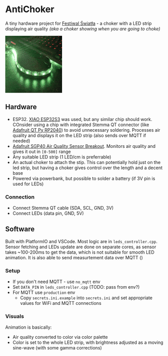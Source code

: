 # AntiChoker

A tiny hardware project for [Festiwal Światła](https://festiwalswiatla.hs3.pl/) - a choker with a LED strip displaying air quality _(aka a choker showing when you are going to choke)_

![AntiChoker](images/antichoker.gif)

## Hardware

- ESP32. [XIAO ESP32S3](https://www.seeedstudio.com/XIAO-ESP32S3-p-5627.html) was used, but any similar chip should work. COnsider using a chip with integrated Stemma QT connector (like [Adafruit QT Py RP2040](https://www.adafruit.com/product/4900)) to avoid unnecessary soldering. Processes air quality and displays it on the LED strip (also sends over MQTT if needed)
- [Adafruit SGP40 Air Quality Sensor Breakout](https://www.adafruit.com/product/4829). Monitors air quality and gives it out in `[0-500]` range
- Any suitable LED strip (1 LED/cm is preferrable)
- An actual choker to attach the stip. This can potentially hold just on the led strip, but having a choker gives control over the length and a decent base
- Powered via powerbank, but possible to solder a battery (if 3V pin is used for LEDs)

### Connection

- Connect Stemma QT cable (SDA, SCL, GND, 3V)
- Connect LEDs (data pin, GND, 5V)

## Software

Built with PlatformIO and VSCode. Most logic are in `leds_controller.cpp`. Sensor fetching and LEDs update are done on separate cores, as sensor takes ~100-200ms to get the data, which is not suitable for smooth LED animation. It is also able to send measurtement data over MQTT ()

### Setup

- If you don't need MQTT - use `no_mqtt` env
- Set `DATA_PIN` in `leds_controller.cpp` (TODO: pass from env?)
- For MQTT use `production` env
  - Copy `secrets.ini.example` into `secrets.ini` and set appropriate values for WiFi and MQTT connections

### Visuals

Animation is basically:

- Air quality converted to color via color palette
- Color is set to the whole LED strip, with brightness adjusted as a moving sine-wave (with some gamma corrections)
